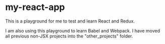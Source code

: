 # my-react-app
This is a playground for me to test and learn React and Redux. 

I am also using this playground to learn Babel and Webpack. I have moved all previous non-JSX projects into the "other_projects" folder.
